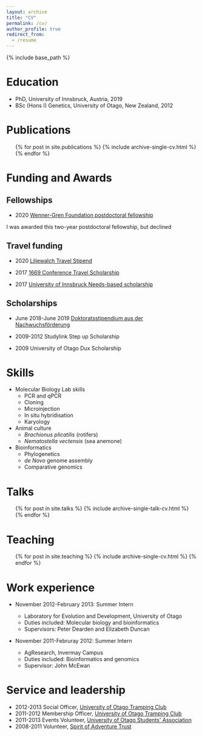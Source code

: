 ```yaml
---
layout: archive
title: "CV"
permalink: /cv/
author_profile: true
redirect_from:
  - /resume
---
```


{% include base_path %}

Education
======
* PhD, University of Innsbruck, Austria, 2019
* BSc (Hons I) Genetics, University of Otago, New Zealand, 2012


Publications
======
  <ul>{% for post in site.publications %}
    {% include archive-single-cv.html %}
  {% endfor %}</ul>


Funding and Awards
======  

Fellowships
------
* 2020 [Wenner-Gren Foundation postdoctoral fellowship](https://www.swgc.org/postdoktorsstipendier-sverige.aspx)

I was awarded this two-year postdoctoral fellowship, but declined 


Travel funding
------
* 2020  [Liljewalch Travel Stipend](https://www.uu.se/en/findscholarships/scholarship/?id=315)

* 2017 [1669 Conference Travel Scholarship](https://www.uibk.ac.at/international-relations/austauschstudierende-outgoing/auslandsstipendien.html#Konferenzreisestipendium)

* 2017 [University of Innsbruck Needs-based scholarship](https://www.uibk.ac.at/studium/organisation/kosten-foerderungen/stipendien/foerderungsstipendien/index.html.en)

Scholarships
------
* June 2018-June 2019 [Doktoratsstipendium aus der Nachwuchsförderung](https://www.uibk.ac.at/ffq/forschungsfoerderung/2018/dok-stips-2018-1.tranche/ausschreibung.html)

* 2009-2012 Studylink Step up Scholarship

* 2009 University of Otago Dux Scholarship

Skills
======
* Molecular Biology Lab skills
  * PCR and qPCR
  * Cloning
  * Microinjection
  * In situ hybridisation
  * Karyology
* Animal culture
  * *Brachionus plicatilis* (rotifers)
  * *Nematostella vectensis* (sea anemone)
* Bioinformatics
  * Phylogenetics
  * *de Novo* genome assembly
  * Comparative genomics

Talks
======
  <ul>{% for post in site.talks %}
    {% include archive-single-talk-cv.html %}
  {% endfor %}</ul>
  
Teaching
======
  <ul>{% for post in site.teaching %}
    {% include archive-single-cv.html %}
  {% endfor %}</ul>
  
Work experience
======
* November 2012-February 2013: Summer Intern
  * Laboratory for Evolution and Development, University of Otago
  * Duties included: Molecular biology and bioinformatics
  * Supervisors: Peter Dearden and Elizabeth Duncan

* November 2011-Februray 2012: Summer Intern
  * AgResearch, Invermay Campus
  * Duties included: Bioinformatics and genomics
  * Supervisor: John McEwan
  
Service and leadership
======
* 2012-2013 Social Officer, [University of Otago Tramping Club](http://www.outc.org.nz)
* 2011-2012 Membership Officer, [University of Otago Tramping Club](http://www.outc.org.nz)
* 2011-2013 Events Volunteer, [University of Otago Students' Association](http://www.ousa.org.nz/)
* 2008-2011 Volunteer, [Spirit of Adventure Trust](https://www.spiritofadventure.org.nz/)
